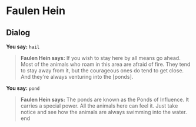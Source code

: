# Faulen Hein


## Dialog

**You say:** `hail`



>**Faulen Hein says:** If you wish to stay here by all means go ahead. Most of the animals who roam in this area are afraid of fire. They tend to stay away from it, but the courageous ones do tend to get close. And they're always venturing into the [ponds].

**You say:** `pond`



>**Faulen Hein says:** The ponds are known as the Ponds of Influence. It carries a special power. All the animals here can feel it. Just take notice and see how the animals are always swimming into the water.
end

